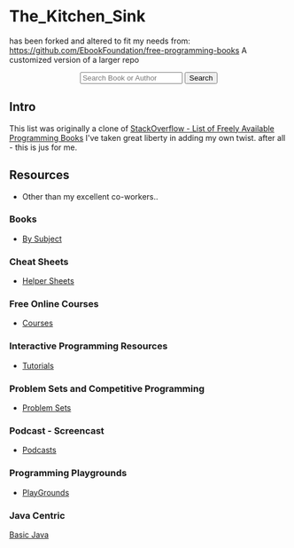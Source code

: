 # The_Kitchen_Sink 
has been forked and altered to fit my needs 
from: https://github.com/EbookFoundation/free-programming-books
A customized version of a larger repo 
<div align="center">
  <form action="https://ebookfoundation.github.io/free-programming-books-search">
    <input type="text" id="fpbSearch" name="search" required placeholder="Search Book or Author"/>
    <label for="submit"> </label>
    <input type="submit" id="submit" name="submit" value="Search" />
  </form>
</div>

## Intro

This list was originally a clone of
[StackOverflow - List of Freely Available Programming Books](https://web.archive.org/web/20140606191453/http://stackoverflow.com/questions/194812/list-of-freely-available-programming-books/392926) 
I've taken great liberty in adding my own twist.  after all - this is jus for me.

## Resources
+ Other than my excellent co-workers..

### Books

+ [By Subject](DOCs/Books.md)

### Cheat Sheets

+ [Helper Sheets](DOCs/CheatSheets.md)

### Free Online Courses
+ [Courses](DOCs/Courses.md)

### Interactive Programming Resources

+ [Tutorials](DOCs/Tutorials-en.md)

### Problem Sets and Competitive Programming

+ [Problem Sets](DOCs/Competitive_programming.md)

### Podcast - Screencast
+ [Podcasts](DOCs/casts.md)


### Programming Playgrounds

+ [PlayGrounds](DOCS/Playgrounds.md)

### Java Centric
[Basic Java](DOCs/Java.md)

